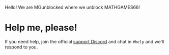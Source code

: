 Hello!
We are MGunblocked where we unblock MATHGAMES66!

# Help me, please!
If you need help, join the official [support Discord](https://discord.gg/Jsug6geQVU) and chat in `#help` and we'll respond to you.
